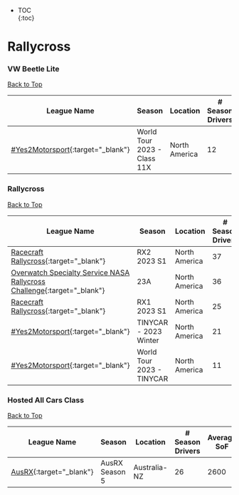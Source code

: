 * TOC  
{:toc}

# Rallycross

### VW Beetle Lite

[Back to Top](#)  

|                                                 League Name                                                |           Season          |   Location  |# Season Drivers|Average SoF|Upcoming Race|
|------------------------------------------------------------------------------------------------------------|---------------------------|-------------|----------------|-----------|-------------|
|[#Yes2Motorsport](https://members.iracing.com/membersite/member/LeagueView.do?league=5789){:target="_blank"}|World Tour 2023 - Class 11X|North America|       12       |    1334   |     None    |

### Rallycross

[Back to Top](#)  

|                                                                   League Name                                                                   |          Season         |   Location  |# Season Drivers|Average SoF|Upcoming Race|
|-------------------------------------------------------------------------------------------------------------------------------------------------|-------------------------|-------------|----------------|-----------|-------------|
|                [Racecraft Rallycross](https://members.iracing.com/membersite/member/LeagueView.do?league=6266){:target="_blank"}                |       RX2 2023 S1       |North America|       37       |    2984   |     None    |
|[Overwatch Specialty Service NASA Rallycross Challenge](https://members.iracing.com/membersite/member/LeagueView.do?league=331){:target="_blank"}|           23A           |North America|       36       |    3296   |     None    |
|                [Racecraft Rallycross](https://members.iracing.com/membersite/member/LeagueView.do?league=6266){:target="_blank"}                |       RX1 2023 S1       |North America|       25       |    5783   |     None    |
|                   [#Yes2Motorsport](https://members.iracing.com/membersite/member/LeagueView.do?league=5789){:target="_blank"}                  |  TINYCAR - 2023 Winter  |North America|       21       |    1645   |     None    |
|                   [#Yes2Motorsport](https://members.iracing.com/membersite/member/LeagueView.do?league=5789){:target="_blank"}                  |World Tour 2023 - TINYCAR|North America|       11       |    1488   |     None    |

### Hosted All Cars Class

[Back to Top](#)  

|                                            League Name                                           |    Season    |  Location  |# Season Drivers|Average SoF|Upcoming Race|
|--------------------------------------------------------------------------------------------------|--------------|------------|----------------|-----------|-------------|
|[AusRX](https://members.iracing.com/membersite/member/LeagueView.do?league=6042){:target="_blank"}|AusRX Season 5|Australia-NZ|       26       |    2600   |     None    |

